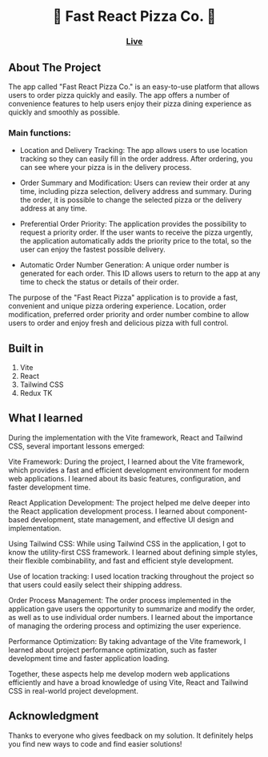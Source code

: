 <h1 align="center">🍕 Fast React Pizza Co. 🍕</h1>

### <h3 align="center"> [Live](https://fast-react-pizza-lq53js5ee-youssefnassefs-projects.vercel.app/)</h3>

## About The Project

The app called "Fast React Pizza Co." is an easy-to-use platform that allows users to order pizza quickly and easily. The app offers a number of convenience features to help users enjoy their pizza dining experience as quickly and smoothly as possible.

### Main functions:

- Location and Delivery Tracking: The app allows users to use location tracking so they can easily fill in the order address. After ordering, you can see where your pizza is in the delivery process.

- Order Summary and Modification: Users can review their order at any time, including pizza selection, delivery address and summary. During the order, it is possible to change the selected pizza or the delivery address at any time.

- Preferential Order Priority: The application provides the possibility to request a priority order. If the user wants to receive the pizza urgently, the application automatically adds the priority price to the total, so the user can enjoy the fastest possible delivery.

- Automatic Order Number Generation: A unique order number is generated for each order. This ID allows users to return to the app at any time to check the status or details of their order.

The purpose of the "Fast React Pizza" application is to provide a fast, convenient and unique pizza ordering experience. Location, order modification, preferred order priority and order number combine to allow users to order and enjoy fresh and delicious pizza with full control.

## Built in

1. Vite
2. React
3. Tailwind CSS
4. Redux TK

## What I learned

During the implementation with the Vite framework, React and Tailwind CSS, several important lessons emerged:

Vite Framework: During the project, I learned about the Vite framework, which provides a fast and efficient development environment for modern web applications. I learned about its basic features, configuration, and faster development time.

React Application Development: The project helped me delve deeper into the React application development process. I learned about component-based development, state management, and effective UI design and implementation.

Using Tailwind CSS: While using Tailwind CSS in the application, I got to know the utility-first CSS framework. I learned about defining simple styles, their flexible combinability, and fast and efficient style development.

Use of location tracking: I used location tracking throughout the project so that users could easily select their shipping address.

Order Process Management: The order process implemented in the application gave users the opportunity to summarize and modify the order, as well as to use individual order numbers. I learned about the importance of managing the ordering process and optimizing the user experience.

Performance Optimization: By taking advantage of the Vite framework, I learned about project performance optimization, such as faster development time and faster application loading.

Together, these aspects help me develop modern web applications efficiently and have a broad knowledge of using Vite, React and Tailwind CSS in real-world project development.

## Acknowledgment

Thanks to everyone who gives feedback on my solution. It definitely helps you find new ways to code and find easier solutions!
